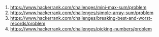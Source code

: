1. https://www.hackerrank.com/challenges/mini-max-sum/problem
2. https://www.hackerrank.com/challenges/simple-array-sum/problem
3. https://www.hackerrank.com/challenges/breaking-best-and-worst-records/problem
4. https://www.hackerrank.com/challenges/picking-numbers/problem
